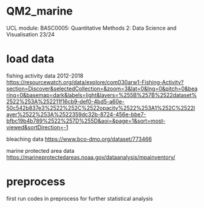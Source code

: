 # QM2_marine
UCL module: BASC0005: Quantitative Methods 2: Data Science and Visualisation 23/24


# load data
fishing activity data 2012-2018
https://resourcewatch.org/data/explore/com030arw1-Fishing-Activity?section=Discover&selectedCollection=&zoom=3&lat=0&lng=0&pitch=0&bearing=0&basemap=dark&labels=light&layers=%255B%257B%2522dataset%2522%253A%252211f16cb9-def0-4bd5-a60e-50c542b837e3%2522%252C%2522opacity%2522%253A1%252C%2522layer%2522%253A%2522359dc32b-8724-456e-bbe7-bfbc19b4b789%2522%257D%255D&aoi=&page=1&sort=most-viewed&sortDirection=-1

bleaching data
https://www.bco-dmo.org/dataset/773466

marine protected area data
https://marineprotectedareas.noaa.gov/dataanalysis/mpainventory/

# preprocess
first run codes in preprocess for further statistical analysis
